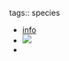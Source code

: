 tags:: species

- [info](https://www.shadecoffee.org/id/catalog/indonesia/species/macaranga-tanarius)
- ![](https://peach-geographical-bat-397.mypinata.cloud/ipfs/QmaRXPqYYBpUFPfxZiUZGgxAG6iUUfr1QitA2AuPZH2DGn)
-